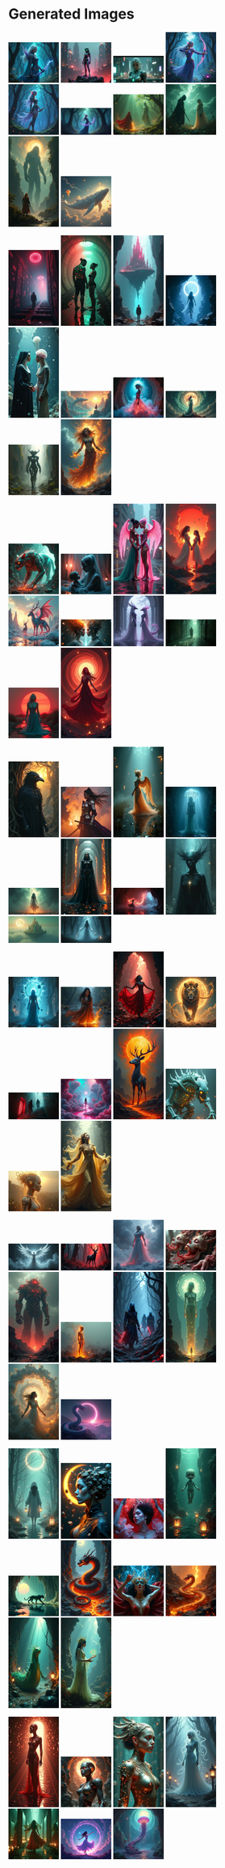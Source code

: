 # Generated Images



<img src="2025_06_18_01_thumb.webp" width="100"/> <img src="2025_06_18_02_thumb.webp" width="100"/> <img src="2025_06_18_03_thumb.webp" width="100"/> <img src="2025_06_18_04_thumb.webp" width="100"/> <img src="2025_06_18_05_thumb.webp" width="100"/> <img src="2025_06_18_06_thumb.webp" width="100"/> <img src="2025_06_18_07_thumb.webp" width="100"/> <img src="2025_06_18_08_thumb.webp" width="100"/> <img src="2025_06_18_09_thumb.webp" width="100"/> <img src="2025_06_18_10_thumb.webp" width="100"/>

<img src="2025_06_18_11_thumb.webp" width="100"/> <img src="2025_06_18_12_thumb.webp" width="100"/> <img src="2025_06_18_13_thumb.webp" width="100"/> <img src="2025_06_18_14_thumb.webp" width="100"/> <img src="2025_06_18_15_thumb.webp" width="100"/> <img src="2025_06_18_16_thumb.webp" width="100"/> <img src="2025_06_18_17_thumb.webp" width="100"/> <img src="2025_06_18_18_thumb.webp" width="100"/> <img src="2025_06_18_19_thumb.webp" width="100"/> <img src="2025_06_18_20_thumb.webp" width="100"/>

<img src="2025_06_18_21_thumb.webp" width="100"/> <img src="2025_06_18_22_thumb.webp" width="100"/> <img src="2025_06_18_23_thumb.webp" width="100"/> <img src="2025_06_18_24_thumb.webp" width="100"/> <img src="2025_06_18_25_thumb.webp" width="100"/> <img src="2025_06_18_26_thumb.webp" width="100"/> <img src="2025_06_18_27_thumb.webp" width="100"/> <img src="2025_06_18_28_thumb.webp" width="100"/> <img src="2025_06_18_29_thumb.webp" width="100"/> <img src="2025_06_18_30_thumb.webp" width="100"/>

<img src="2025_06_18_31_thumb.webp" width="100"/> <img src="2025_06_18_32_thumb.webp" width="100"/> <img src="2025_06_18_33_thumb.webp" width="100"/> <img src="2025_06_18_34_thumb.webp" width="100"/> <img src="2025_06_18_35_thumb.webp" width="100"/> <img src="2025_06_18_36_thumb.webp" width="100"/> <img src="2025_06_18_37_thumb.webp" width="100"/> <img src="2025_06_18_38_thumb.webp" width="100"/> <img src="2025_06_18_39_thumb.webp" width="100"/> <img src="2025_06_18_40_thumb.webp" width="100"/>

<img src="2025_06_18_41_thumb.webp" width="100"/> <img src="2025_06_18_42_thumb.webp" width="100"/> <img src="2025_06_18_43_thumb.webp" width="100"/> <img src="2025_06_18_44_thumb.webp" width="100"/> <img src="2025_06_18_45_thumb.webp" width="100"/> <img src="2025_06_18_46_thumb.webp" width="100"/> <img src="2025_06_18_47_thumb.webp" width="100"/> <img src="2025_06_18_48_thumb.webp" width="100"/> <img src="2025_06_18_49_thumb.webp" width="100"/> <img src="2025_06_18_50_thumb.webp" width="100"/>

<img src="2025_06_18_51_thumb.webp" width="100"/> <img src="2025_06_18_52_thumb.webp" width="100"/> <img src="2025_06_18_53_thumb.webp" width="100"/> <img src="2025_06_18_54_thumb.webp" width="100"/> <img src="2025_06_18_55_thumb.webp" width="100"/> <img src="2025_06_18_56_thumb.webp" width="100"/> <img src="2025_06_18_57_thumb.webp" width="100"/> <img src="2025_06_18_58_thumb.webp" width="100"/> <img src="2025_06_18_59_thumb.webp" width="100"/> <img src="2025_06_18_60_thumb.webp" width="100"/>

<img src="2025_06_18_61_thumb.webp" width="100"/> <img src="2025_06_18_62_thumb.webp" width="100"/> <img src="2025_06_18_63_thumb.webp" width="100"/> <img src="2025_06_18_64_thumb.webp" width="100"/> <img src="2025_06_18_65_thumb.webp" width="100"/> <img src="2025_06_18_66_thumb.webp" width="100"/> <img src="2025_06_18_67_thumb.webp" width="100"/> <img src="2025_06_18_68_thumb.webp" width="100"/> <img src="2025_06_18_69_thumb.webp" width="100"/> <img src="2025_06_18_70_thumb.webp" width="100"/>

<img src="2025_06_18_71_thumb.webp" width="100"/> <img src="2025_06_18_72_thumb.webp" width="100"/> <img src="2025_06_18_73_thumb.webp" width="100"/> <img src="2025_06_18_74_thumb.webp" width="100"/> <img src="2025_06_18_75_thumb.webp" width="100"/> <img src="2025_06_18_76_thumb.webp" width="100"/> <img src="2025_06_18_77_thumb.webp" width="100"/>